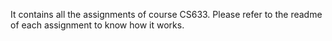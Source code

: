 It contains all the assignments of course CS633. Please refer to the readme of each assignment to know how it works.
